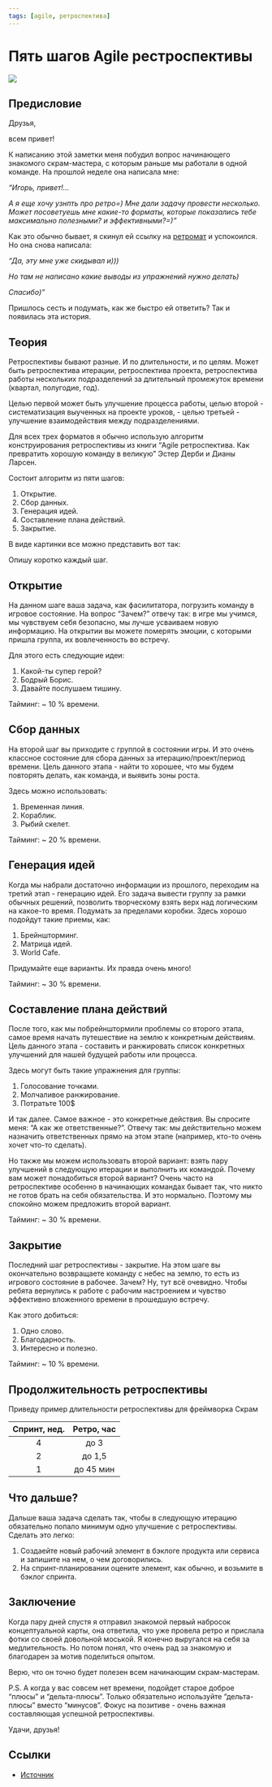 ```yaml
---
tags: [agile, ретроспектива]
---
```

#  Пять шагов Agile рестроспективы

![](../assets/Пять%20шагов%20ретроспективы%2020180725_20180725111834-1.png)

## Предисловие

Друзья,

всем привет!

К написанию этой заметки меня побудил вопрос начинающего знакомого скрам-мастера, с которым раньше мы работали в одной команде. На прошлой неделе она написала мне:

_“Игорь, привет!…_

_А я еще хочу узнпть про ретро=) Мне дали задачу провести несколько. Может посоветуешь мне какие-то форматы, которые показались тебе максимально полезными? и эффективными?=)”_

Как это обычно бывает, я скинул ей ссылку на [ретромат](http://retromat.org/) и успокоился. Но она снова написала:

_“Да, эту мне уже скидывал и)))_

_Но там не написано какие выводы из упражнений нужно делать)_

_Спасибо)”_

Пришлось сесть и подумать, как же быстро ей ответить? Так и появилась эта история.

## Теория

Ретроспективы бывают разные. И по длительности, и по целям. Может быть ретроспектива итерации, ретроспектива проекта, ретроспектива работы нескольких подразделений за длительный промежуток времени (квартал, полугодие, год).

Целью первой может быть улучшение процесса работы, целью второй - систематизация выученных на проекте уроков, - целью третьей - улучшение взаимодействия между подразделениями.

Для всех трех форматов я обычно использую алгоритм конструирования ретроспективы из книги “Agile ретроспектива. Как превратить хорошую команду в великую” Эстер Дерби и Дианы Ларсен.

Состоит алгоритм из пяти шагов:

1.  Открытие.
2.  Сбор данных.
3.  Генерация идей.
4.  Составление плана действий.
5.  Закрытие.

В виде картинки все можно представить вот так:

Опишу коротко каждый шаг.

## Открытие

На данном шаге ваша задача, как фасилитатора, погрузить команду в игровое состояние. На вопрос “Зачем?” отвечу так: в игре мы учимся, мы чувствуем себя безопасно, мы лучше усваиваем новую информацию. На открытии вы можете померять эмоции, с которыми пришла группа, их вовлеченность во встречу.

Для этого есть следующие идеи:

1.  Какой-ты супер герой?
2.  Бодрый Борис.
3.  Давайте послушаем тишину.

Тайминг: ~ 10 % времени.

## Сбор данных

На второй шаг вы приходите с группой в состоянии игры. И это очень классное состояние для сбора данных за итерацию/проект/период времени. Цель данного этапа - найти то хорошее, что мы будем повторять делать, как команда, и выявить зоны роста.

Здесь можно использовать:

1.  Временная линия.
2.  Кораблик.
3.  Рыбий скелет.

Тайминг: ~ 20 % времени.

## Генерация идей

Когда мы набрали достаточно информации из прошлого, переходим на третий этап - генерацию идей. Его задача вывести группу за рамки обычных решений, позволить творческому взять верх над логическим на какое-то время. Подумать за пределами коробки. Здесь хорошо подойдут такие приемы, как:

1.  Брейншторминг.
2.  Матрица идей.
3.  World Cafe.

Придумайте еще варианты. Их правда очень много!

Тайминг: ~ 30 % времени.

## Составление плана действий

После того, как мы побрейнштормили проблемы со второго этапа, самое время начать путешествие на землю к конкретным действиям. Цель данного этапа - составить и ранжировать список конкретных улучшений для нашей будущей работы или процесса.

Здесь могут быть такие упражнения для группы:

1.  Голосование точками.
2.  Молчаливое ранжирование.
3.  Потратьте 100$

И так далее. Самое важное - это конкретные действия. Вы спросите меня: “А как же ответственные?”. Отвечу так: мы действительно можем назначить ответственных прямо на этом этапе (например, кто-то очень хочет что-то сделать).

Но также мы можем использовать второй вариант: взять пару улучшений в следующую итерации и выполнить их командой. Почему вам может понадобиться второй вариант? Очень часто на ретроспективе особенно в начинающих командах бывает так, что никто не готов брать на себя обязательства. И это нормально. Поэтому мы спокойно можем предложить второй вариант.

Тайминг: ~ 30 % времени.

## Закрытие

Последний шаг ретроспективы - закрытие. На этом шаге вы окончательно возвращаете команду с небес на землю, то есть из игрового состояние в рабочее. Зачем? Ну, тут всё очевидно. Чтобы ребята вернулись к работе с рабочим настроением и чувство эффективно вложенного времени в прошедшую встречу.

Как этого добиться:

1.  Одно слово.
2.  Благодарность.
3.  Интересно и полезно.

Тайминг: ~ 10 % времени.

## Продолжительность ретроспективы

Приведу пример длительности ретроспективы для фреймворка Скрам

| Спринт, нед. | Ретро, час |
| :----------: | :--------: |
|      4       |    до 3    |
|      2       |   до 1,5   |
|      1       | до 45 мин  |

## Что дальше?

Дальше ваша задача сделать так, чтобы в следующую итерацию обязательно попало минимум одно улучшение с ретроспективы. Сделать это легко:

1.  Создаейте новый рабочий элемент в бэклоге продукта или сервиса и запишите на нем, о чем договорились.
2.  На спринт-планировании оцените элемент, как обычно, и возьмите в бэклог спринта.

## Заключение

Когда пару дней спустя я отправил знакомой первый набросок концептуальной карты, она ответила, что уже провела ретро и прислала фотки со своей довольной моськой. Я конечно выругался на себя за медлительность. Но потом понял, что очень рад за знакомую и благодарен за мотив поделиться опытом.

Верю, что он точно будет полезен всем начинающим скрам-мастерам.

P.S. А когда у вас совсем нет времени, подойдет старое доброе “плюсы” и “дельта-плюсы”. Только обязательно используйте “дельта-плюсы” вместо “минусов”. Фокус на позитиве - очень важная составляющая успешной ретроспективы.

Удачи, друзья!

## Ссылки

* [Источник](https://filipyev.ru/2018/07/25/pyat-shagov-restrospektivy-konceptualnaya-karta/)